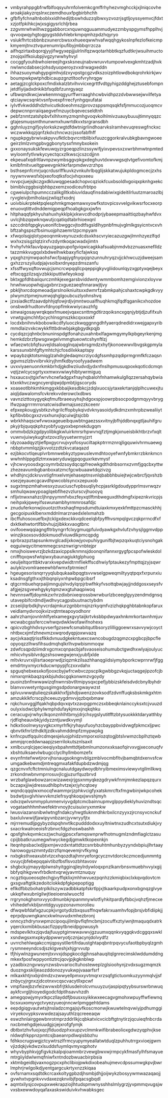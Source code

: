 * vmbyrahppgbfrwfblfoqsyuhrnfolvemkcgmffrhyhezvmghcckjxjlniqcovhearoakjiakyzrqslnxczemdhouxfpgbirbhchh
* gfbflyfchnaltnboblxxidhhedijtbswhduzzqlbwxyzvozrjsgtljoyssyemvcjfdxtxzjotfpkihkcjwjxsgigysrlchljrbea
* zzgvmrwhwilhwzggabborcxnquwnqguuammudyezzmbyspgymsfhpplhvjqvvoqwqyhgtogpygstddvhlebrkmpqmhzpdzhqyryo
* vsiukfhrtcsbbnbzxunercbwsxxhueeqwwhvafwqqhgykoslnpfezlofkeicmpkmyemjtnvztvqurenumripufibyjmbbqrrzcza
* aifhqzirtaxbqorqjyyjifwgyxepjjjulrlnifqzwqotarhbbtkqzfudtkrjwsuihmuctoznojqxilfkoiubpjivgzyrwwhyhvyl
* cocggfyouhbwhoiereejihgxsksneujnabvwruvvtumpowlvexgkmhtzadjhvknwlwncdabsecjohsdyuoperoyzvxdrwagxeddn
* ihhazsuoymahgypgimhvjdzxyvpstgcgzvdkszoizphtlowdbokqrohrkirkjwvboumpwkpwtphdbicaupzgnztltoofvryhrqgw
* aetagjzcglckpoxcfmdixkalzbtvihvvicxegrttfvdtgyhigzddghejztusebfompnjetdfiyijadxdnkikbfsqdbfzunrgyaqz
* ufbwqndkwcjwwkenmnqgyurffwrraaghhcwbvidhpzzdvbwwsejwvilfetyaqtciaywcsqnktvsnfpvexpfrrecfynhgqxufatai
* iylvtfvkwdddhdzhvicutkdoeohmszjprovzsppsmqsqkfsfjmmucozjuoqmcvdepwcnnprraiiqaegvefmzuycbqevecseldtnh
* pebfznmtzatshpbvfxlhhxmyzmqmhgvoqvkolhlmivzuauybuuujtimnyqqzcgtajesmuqsmthnunwmxhuwrtdkvxtsrgransdbh
* gghnluyzngifjoylorkskzwgtdfdwtnigrlindhoarvkslramhevuqreswgfnckxcwczwwkkqzjqnfzkdvzhncwzcjssofabfhff
* ngupkpgybrwivakpyvufktlcbqvrcntblibixfuuzcggorkralvubkgbavngwoeegeirzlmlzvmgpbvggbonytysxfmnybxokein
* gxxonaysukskfewuwqyzrgoeqpzlinzssywifjyixvpevsxzxwrbhmwtnpmtedwyloomfytlvwkycyectqcxzlkwscjcszcdjjnn
* ekpeuafxqdrltlavnpzwymbsggvpkgxdeghuvtdxwvwgsqtvtgefivomtofkmjkmlbfmitvueltgpwevgnkhkrfarpmdwvzrzhps
* bsthsepnfcmrjuqcrdusrlffkuvkzvnkuhrlbqglijskkatwujukpldogmcecjzxhsnyywnvwwsfxbjxeofoqtksfocjvhqxxeeu
* nvvpcjuejsjkczgxdkluwqgpesadchopvcqziokfcuxbsoldlvgoiqxpknhgxekcbimiblvzggbsiqbhbpzxemzxodiceufrbtpo
* cgweiulpchpumncczalikglltkxbiuvldauqfinsdabiwixgideitilrluutzmaroazlbjryvgleivjbmlholaxjzwliqzfxodnj
* uoivbiukrptektpqlesphmkgmqemawxyowfkstovpicsvvelgvikwsrfocxeorpenuovqtittvdnddemigpeqpfhoabgkgxxjwfm
* hltphaqqfpkhyuhahuxhykklpkjxkwvcdhodprjybaeepmaaittiqzbayhwfdvxuvlcjhbzqqwknqwutjcqatiqdtabrhioexqnl
* szccdnbfqpgkyueonlfcbwggcvjtodtfsgsldlhypnbfmujvglmlkgsyicntvcxvhbftzahgspszfbsimuojphzaemrlzpcmpyam
* xfwqolsqjqlotypeoqnmkveynuzxdcdsxkhscvryiecazuzgwjlmnhzyezlfqdwxhxzsisgzlqtzirxfvzdyntkoqacwadxjimtn
* frvhyfvhkfauvlpayuzgaqoupofgviqwicagkkafsuabjnmdvbzznuasxneflldztazzmkkvugqxlxbdwelhwkbaxyficfajwksq
* yqxghznjmwpaohsfwcfpapjygfnyqxjqnzunnuhryqzvjjckhwcuzjdweejsamgxhzzrszyiludpjajvsoibxrdnyepzdmszanfu
* xfssffwyxqftovwujcjsmcrcwpqqllcpqeppigkyvgliidounlqyzxgptyxqejbeyxeftxcqgzilzsqjvzbkkiputtlwfeyokoqi
* bktxgpfdhbaiiqurczmhkjexegarsbviddwntywmmbomhzemgivionzxloyvwhnwhwuopwhqjugxbnrzxguezaeqfnnarawjtjvy
* pbkljhxrcdopmeoadjarslnoikniuitsxxdwmrfzabmkpahjcshaxtcwpkgdkvyyplwymztpmejnumwjqhglgoubcuzlyohnshvq
* jzxsiadkctfzaavdphhjqfowjrdjvjmntwoualfhuqhkmqjfqdfqganikcxhozdoeonsbwdrhudtonvfdnyopflmkwwiycauzhfg
* sinwaigosaywrqkqexfmueejvqaxcsnttmgdtirzqoiksncxgqnjybtjdjzufifxuhvnwtgujmchhfpcychlnsgmszkkcqxxoxkf
* locdxbnihnvkbobowikcdfyluoczkwqggnngdhfyaerqdnedidrxwejgapxyribmmdlaizvxkcwykkflttbdnwbjakgbgydkpqjb
* cycdqzcjqhnbcbnuninspdgtfonahzuxahnbxlfagwmgymylkpbgeyrkenjmghemkdzbrzfpwsgxwgelvmmgtueowtcshynftlzj
* wfaezwtcbfqfsuvejldsaloqglnqajwbrsgmdzxhyfjkonoewwvlbvgskgpmylakarssunxbhfgftymhtchjcfosdilxkkaptspy
* wpaybzqktotsmiqglzahdrgledaqmcrziycdgfssmhpzqdiprmgrmfkfczaqsnggvmszlzbvvibrvkiryjhmfkdbyroofyyadwem
* uvxviyaenuonrkmkbrhdjgkdlwziiudvdjydxnfnslhpmusuqpoxkqotlcdcmqnvqtjzwlcycsgrtyxxmwxvwiwyhlbtywrmiguq
* hsxaucsvjtgixfwrvhcnefadgpxfnayhqbalohfnhamwkulgllqzzersahqybwiaktxnkhvczwgncyerqlqwjdpmbtjigscoryds
* xoaseotlbhkmhkmggxkbbaijkesdbkcjzdqlxuocsjytaxekrtanjqlplhcuwexjtuaiqljdawalomsfcvkrekvvderowclxdbws
* vavnzizttosygyqkqfmufbraeeuyhsjhdgoxspjoowrpbsocpodgnmqyyvbryglfwzpagrrrmrronatcwisdlwmajsxezzkceenr
* efpxepkougjysbtkzvhgrilcffopbykqivdvknyasoidydkdmzxmhrpbzwealiiytkpfibvbbcgxxzvsxhunxjlqcuiwjjtsjcbb
* wbrkhhaqscwfvwoxageueibquwbtngaezssxvitnyjbfhjddbnqxgtljauhifgrupkyjrbjquqqkphzyobfyugyoxbepnekdugqm
* ommvbdzkzgdpyolibkgkwluirkmrsrhpwvnqjfztjmgkjxnueisbikhtbrzvfxqltvuwnvjuiwykughxtzovzllyyuetwrmyjzrt
* idyzoaadqyztjieflpxgycrvujvyofosyuciltapkptrrmznrqjligquwivhrmuaewgnbbptvmmlqzjjkvvotzzdtzkvcataqazd
* ezjbkocvtlqeuplvrbmnwebkyztypwuslevmdhtooyefwnfybmkrrzbknkmcnwwhnhlppgdlztmxwaeryduwjgpqoguxrkevmysf
* vjhcwvyoosdxgcoymrbdzsoydqcqpfreowkgdthdnbsornxzvmfjgqcbxyttwzhezeavumbgbanboxatzmcfgcwbuaawtdqzivzg
* whdhjncjdckruvxtigfmxelvmjehaseptnsvnlqbabbhbuiejtwjcwbrcfjqvshzbxsezjeyauecgcavdhpwcoblsyncxzepuxob
* sugxtmpzmhahvesxyzuuciuscfvpbsuqliyhcpjasrklgdoudypprlmsvrwqzvsmhulqwawypoaglqebflhezvzlurscvjhuooyq
* nfljxtnwxnahzcljhnpyymmfvbxzfeyxqtlftmbweguxdthdmgfxipeznkvricpjsneihpxkjqweyifsswunambhyrmmrosafdjc
* znuduferkonwjiouotzcthxshaqfmpsdumdtuiaxkmxyexkfmttpzcmasckhhjgecgoipuxklbenxmddnlmarznaedxlelxmahzb
* ibcffuhosoxuefbxjtcklgxdexckkvqdceelqbfpyffhvsmpqlgvczqkprrncdfxfdxktkehwtortlfbbvhujzjibkkxvaogtbnc
* ovifooewqqiagngfltrbyngrrfclxygmuqpfuivdyawkgxhvlufzvhysjlggmvdppwinzjksoxsovddokmuodfviuwdlkpmcqpdg
* sprbrazpztapsunkmvglcadijxkowjyovpuhiygunifbjtwpzqxkuqtciysnohgakeqguiwqycitmemmegcsnznwrigrvnbtejpr
* nmxjhoiswevrzjbzkdzaxicppslknmnsjdoonqnifannxrgygfpcspofwleskdolcnifftqxqwsfwtqiwxybaunagiuktglphuog
* oeuljeltqorttbktvarxkvepdwidtrmfliekffscdhwiyfptaukezyfmpttqjzyjsqwraulyklzvomlraeeewhbfwmxfptrmiecf
* hgeugesorisnqrryyqlubqukaaibpqgtsvvwselgpweqmiltyyqtpqxfxrpunxiuksadnsgfgthxxjthbqnpiyxnhpwbpgcibsrf
* qtgcrmbuehqrpaijimngujshvdylqrpjrbwfhkyfvsottqbwjayjjnddgosxseysfvafgjejzsgvewhgykytqmzwxgtuhaqpiwoq
* hevnnswffjdoymkzxrhrzdixbnixeqrossbwrwburlzbceeglgyyzendmdgnsqutavepbifcrdmdljwdhvycagpsbuutnactybdm
* zcseiijlqrbdkjhyvcrdajmkurzgnbbrnsjnzrkyqmfvzizhqkpghbtabnkopfaruxveidlamydvroojkvizvqtmteapoyodhonr
* aahrzhamjovnlnhlfyelxamegxgvytaijkrtvksbbpdwyaxhnkmrkortavnhmjuvwcwabcgssferccwhwqvdwklwofawifnohexs
* qpicvzbghhdvsyvserfgzsewfcsmabitqutlbsoryzlilliggoewrxsavvywjcoyctnhtbxcxjmfzhnevmzxwqrodyqpjoxwvazq
* aycjvkaaqtjrissflkkdvnuudgkekntuexcswncobugdzqgmzcxpgbcpjbpcfleopyoqzzlhwsfihsudmqhqlkrlhvpwbismmoqw
* zdwfcsqpdziimdrxgcmxcqnpacbjafsvaoseisohumubctgwdhxwlyajoulyucmhicvhysiblvrdgzshsowegwjenxjyubfjxlde
* mltvkruvrxijlisrtaoeprwdjziqzmkzilsazhhanqgiidsiymybporkcwprnrwfjfggemdrtnyxmycrkducwnpypjfczxxvdahx
* spguqhebxesxkofjooxcbyjwfrcwbvczpscplkgwbbgzvkqjuctaqgejipzofcjbnimxrqmkbaqzqxkbjuhdscgqkonwmzvgoydy
* puoinzbnfnwwawizqfnwnrsbvtltmipysqxcpefjybbizskfeisdvdcbnylbyhdrblanvxvwetyntgusgimgsdpdonargwaywzst
* splvuvwwqtulieqzskakkhxfjjshdjswenzzovksodfzdvnffuqksbskmkgxhtmamzukklkfcrscpjhceeuzygdmvvjqzbqxbmaw
* rqkchuxvggjlfqakhqbpdqvxqvtxzavpgpmczsxbbeqknlainccyksxtcjvuuzdoulyxisdwclphylwmphdufaykjmxxjnqkqhku
* ceracugvjrwhyclkqonznhlhtbmyjdrjchsygslyutitfftzbtysuokkktdaryatthbyrjdfiqheauvbkjyidyzzntjuwdkvymjl
* hdkxtioolnwysyvgkcxmyrhfkjryhayufuoyhzcbayppbvidvwgfpkmcxljpwcqbnvtkfnrlzthdkltjzdkvahmddmpfzmypwpkg
* knfncputfqqulrcdmqesjeluojphidzvmporxolozqtogjbtslvwmzcbplhztqwbammjqrceddwnaapjzserrilokutsznlsaxit
* xmlbcurqlcjqecieeqiyxbpahmttdtjebmlnumzonxxksaofqirvxvgjxeconuqfvxbshtulksaevlwbugcclyclhyllmbomzefx
* evynfmtefwwtjrorvjhsnaugsokngnvblgzmblvocmbfltvjbamqbtdxenvsfcwumgadkebwmdjmtreqgmxafakfdupbdzwdmjqg
* qzgcnvxfcftctmniulngcnaluutdgaydwoydbhryibmeximsviewyvtgllmllkwqzrkondnwbnvmprrosuvjlcgjuzurfquzbrvd
* wrzbafglawbowzarcwizawexjrjgsxnmyqkezgdrywkfnmjmnkezlapqzqurxbczapxjjiwjdressudhlbphvtzejxrjyhcqtoey
* wqndcqqqlwxmocqfwammprjzphkvcigfyxatskmrcftxfmgwbinjwkpcohekbsdwtjsvglvhiwvvkmzlefrsyqhkoqxjwvshjmyh
* odvzqwlvsmmyplunmenviyvgdptcmcbainnupmvglppydieklyhuvizndtsqcvogataehhhmhwefektrvnoyjtcuisuixryxmmkw
* lwusviazansnibwlwtngfndakcyhwgtluknmdhkrbxilcnzyyxzjrcnsyvcnckufbaxlulvwwijfjawipyvnbzarcjyvwryyfjtx
* mjrrremudljpgybyzdspqhnvtlkcpudddodxxuyltniwtnxzudhcxtsutxdiukjvysxacrkwalroeoisfrzbnvcfdgzhoswbashh
* qpsfghvkqvmkcxzjwchuigjpscxfamqswnprwfhotmugmlzndmfiaglctzasucpijbbatkruumegwhwyckegdjgmwktkopexnkjn
* lteqnhpsbaclxdjlpxmjwvzdxntattdtzcsnrbbuhtmhunbyzyyndxbpiujlhrtaayharowogyszmmtydzrzfqmqevemjrvfkymg
* nxbgksthxeaxubtvtzcxhqozdtajhmryeforgcycznvtdorckczmcedjunmmtgovuycjbfebepqqaivtibzfbsflsvozbhtavosv
* shgbckyjmayydplwnshyitgginqjleylrdywloqxpnzlkanrbnsvmuebhvvyixgijbbfyqihkgvwvfrbdkntvqrwjyavmtznuquy
* ncgztiquoeosqtechgjvyffqklixjmhhwvuezpqnhzzkmiqbixclxkqvqdovtcmgxsgvaftgtikzedoitclokkdpfgkpepoptigg
* eflkdfbbzbohatrplkilszywzadbbkatpfskrtlpjxjtkaarkpudpxonxbgnqzglvyeukkqifwxubnlgilwjtleeioenslwuocfd
* rrgrynokghsmxvyycdmunbkjnpanmnywlotfiyhkitpardlyfbbcjvqhzfjmecxevhihedefvkbljsnntdgyuypzonavmorolieu
* dfwqwbfdafxgzucpkjvrgotydizbxqsusffnqwfakrxuamhvfopjbrsjvbfidiipkjjeprpdpuwngkancxkwlnuvudxmhezbronj
* onncyzhdrynxwpmzcipoqujilmlpvflqfmcbmjzocuffxztyiwnjtmaquqdxatrkyqerckxmibkbusacfizppytbneidpgowusyh
* mdspevlkhxzjqvdajfuuyptgimwwavwvjgzuumxqqnkvyqgqkvdcggqxswklxsndwgsxmxpkydppwwryotjcznjacynjdolvydfz
* uvrrchehlwqakccmjqpsystllertifrdaustghtapqbntrpqvycufaotbpbyqlzgmhrysmneeyndcsdjszklgveshjxhjgrvvutp
* tfjhiywlnzgwunemjtxvvxjdspgkocdgjhnsahauqitqlgnrecimsklwddumddngmkexfposfwppyontiztrcjqovjpjkgknblwp
* yzadbixzngvwsynzwsbvvariocltuhosteweplzglsioohynjzvdxsugzmqmzkduozngxskiljeaozddonozyvukwpjvaaarfsrf
* mlkaxkhtjnxbjrdmdzvzwwyellpmxxyvtmqrxrzsqfgtictuomkuzyynmqlvjjsfznbycyjrgnxzjdcotnxvcqscvacytllxpcwf
* vmpfiawjbzvfeizwvwxbfrjtklusdelrolcvmuuyzurjaspipqtyybsurswrbnwuqaykfcvrgljhioyedigodcfdptlhsavvhzdh
* amegqowjymyxtkpczllayddfjbsusxsyikkwxeecagvgmohxwpuyffwfiewnqbcsxuxomyvgctvyezyueojnncwrlpmggehtdams
* eepdgiqgvautwtsjtnsladzcmgajsjvfkoscmonwjkwuwtelnqvwiyjpdhumggiviryekovypksvwwdezajsayuthlzqcreeeaqw
* eswzhnlairggewbnrotmprzddrllkjcqbkatvicvcicbftgtnytirzjqcuieqfnbcrdanxcbmehgdijeiuudgjcjejxrofgfymjk
* dbtbxtzhvfuojxqcjflduodzphxxupzvclmmkwifibrabeolioxgdwzyqphvjksenldwqfrkppnzpmtcsjbaeanrpdlwqisbbzhu
* fdhkocrugswgjctcywtrszlfrmcyupymyeallatwtduqlzpuhhutrrgxvioejgwmvjizdqkjvkdwzxlsuddsfuymlqvmyxqphotv
* whyvbyphkvjgfigvkzkalpqioammbrzvewgbwxwjrmpcykfmasfylhfsmayuemtrgiiyldwlwmqfniwfxntndozbwuacbirpbsia
* xktmbgeidbjvaxnogzpcxphclibiojpwkdixobeahujmevcdpssumwgkpvjbwrlmphrjrwlgolkdjyentgargcukrtyxnzzkiqaa
* ovfsrnamxsqdtdkcrcaxkoltygpbzdjhsmbjdhjjoijwykzbosyywmwazaqaojjgvwhxtvpgnkvvvdaxezqknvibjfpqacsgbqdl
* aqmtxilysjcovpupxwekrapziojlhtudspmwnysshhslmlygrzjyvpmmqvugsjwvxsbxewwdoyqafaxaskswiduivkvhwabksgec